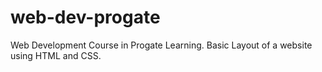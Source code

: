 # web-dev-progate
Web Development Course in Progate Learning.
Basic Layout of a website using HTML and CSS.
